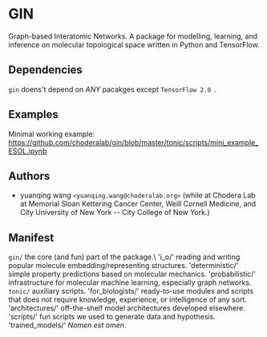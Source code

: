 # GIN
Graph-based Interatomic Networks. A package for modelling, learning, and inference on molecular topological space written in Python and TensorFlow.

## Dependencies
`gin` doens't depend on _ANY_ pacakges except `TensorFlow 2.0 `.

## Examples
Minimal working example: https://github.com/choderalab/gin/blob/master/tonic/scripts/mini_example_ESOL.ipynb

## Authors
- yuanqing wang `<yuanqing.wang@choderalab.org>` (while at Chodera Lab at Memorial Sloan Kettering Cancer Center, Weill Cornell Medicine, and City University of New York -- City College of New York.)

## Manifest
`gin/` the core (and fun) part of the package.\\
    'i_o/' reading and writing popular molecule embedding/representing structures.
    'deterministic/' simple property predictions based on molecular mechanics.
    'probabilistic/' infrastructure for molecular machine learning, especially graph networks.
`tonic/` auxiliary scripts.
    'for_biologists/' ready-to-use modules and scripts that does not require knowledge, experience, or intelligence of any sort.
    'architectures/' off-the-shelf model architectures developed elsewhere.
    'scripts/' fun scripts we used to generate data and hypothesis.
    'trained_models/' _Nomen est omen_.
